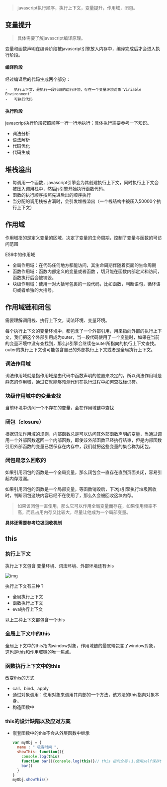> javascript执行顺序，执行上下文，变量提升，作用域，闭包。

## 变量提升

> 具体需要了解javascript编译原理。

变量和函数声明在编译阶段被javascript引擎放入内存中，编译完成后才会进入执行阶段。

#### 编译阶段

经过编译后的代码生成两个部分：

	-	执行上下文，是执行一段代码的运行环境，存在一个变量环境对象`Viriable Environment`
	-	可执行代码

#### 执行阶段

javascript执行阶段按照顺序一行一行地执行；具体执行需要参考一下知识。

- 词法分析
- 语法解析
- 代码优化
- 代码生成

## 堆栈溢出

- 每调用一个函数，javascript引擎会为其创建执行上下文，同时执行上下文会被压入调用栈中，然后js引擎开始执行函数代码。
- 函数的执行顺序按照先进后出的顺序执行
- 当分配的调用栈被占满时，会引发堆栈溢出（一个栈结构中被压入50000个执行上下文）

## 作用域 

作用域指的是定义变量的区域，决定了变量的生命周期，控制了变量与函数的可访问范围

ES6中的作用域

- 全局作用域：在代码任何地方都能访问，其生命周期伴随着页面的生命周期
- 函数作用域：函数内部定义的变量或者函数 ，切只能在函数内部定义和访问，函数执行后会被销毁。
- 块级作用域：使用一对大括号包裹的一段代码，比如函数，判断语句，循环语句或者单独的大括号。

## 作用域链和闭包

需要理解调用栈、执行上下文，词法环境、变量环境。

每个执行上下文的变量环境中，都包含了一个外部引用，用来指向外部的执行上下文，我们把这个外部引用成为outer，当一段代码使用了一个变量时，如果在当前的变量环境中没有查找到，那么js引擎会继续在outer所指向的执行上下文查找。outer的执行上下文也可能包含自己的外部执行上下文或者是全局执行上下文。

### 词法作用域

词法作用域就是指作用域是由代码中函数声明的位置来决定的，所以词法作用域是静态的作用域，通过它就能够预测代码在执行过程中如何查找标识符。

### 块级作用域中的变量查找

当前环境中访问一个不存在的变量，会在作用域链中查找

### 闭包（closure）

根据词法作用域的规则，内部函数总是可以访问其外部函数声明的变量，当通过调用一个外部函数返回一个内部函数，即使该外部函数已经执行结束，但是内部函数引用外部函数的变量已然保存在内存中，我们就把这些变量的集合称为闭包。

### 闭包是怎么回收的

如果引用闭包的函数是一个全局变量，那么闭包会一直存在直到页面关闭，容易引起内存泄漏。

如果引用闭包的函数是一个局部变量，等函数销毁后，下次js引擎执行垃圾回收时，判断闭包这块内容已经不在使用了，那么久会被回收这块内存。

> 如果该闭包一直使用，那么它可以作用全局变量而存在，如果使用频率不高，而且占用内存又比较大，尽量让他成为一个局部变量。

**具体还需要参考垃圾回收机制**

## this

###  执行上下文

执行上下文包含 变量环境、词法环境、外部环境还有this

![img](https://blog.poetries.top/img/static/gitee/2019/11/1.png)

执行上下文有三种？

- 全局执行上下文
- 函数执行上下文
- eval执行上下文

以上三种上下文都包含一个this

### 全局上下文中的this

全局上下文中的this指向window对象，作用域链的最底端包含了window对象，这也是this和作用域链的唯一焦点。

###  函数执行上下文中的this

改变this的方式

- call、bind、apply
- 通过对象调用：使用对象来调用其内部的一个方法，该方法的this指向对象本身。
- 构造函数中

### this的设计缺陷以及应对方案

- 嵌套函数中的this不会从外层函数中继承

  ```js
  var myObj = {
    name : " 极客时间 ", 
    showThis: function(){
      console.log(this)
      function bar(){console.log(this)}// this 指向全局；1.使用self保存this；2.使用箭头函数
      bar()
    }
  }
  myObj.showThis()
  
  ```

  





